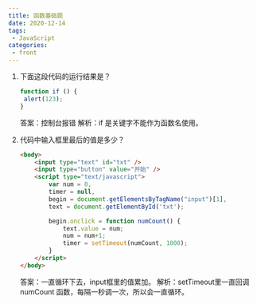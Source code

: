 ```yaml
---
title: 函数基础题
date: 2020-12-14
tags:
 - JavaScript
categories:
 - front
---
```


1. 下面这段代码的运行结果是？

   ```javascript
   function if () {
   	alert(123);             
   }
   ```

   答案：控制台报错	解析：if 是关键字不能作为函数名使用。

2. 代码中输入框里最后的值是多少？

   ```html
   <body>
       <input type="text" id="txt" />
       <input type="button" value="开始" />
       <script type="text/javascript">
           var num = 0,
           timer = null,
           begin = document.getElementsByTagName("input")[1],
           text = document.getElementById('txt');
   
           begin.onclick = function numCount() {
               text.value = num;
               num = num+1;
               timer = setTimeout(numCount, 1000);
           }
       </script>
   </body>
   ```

   答案：一直循环下去，input框里的值累加。	解析：setTimeout里一直回调 numCount 函数，每隔一秒调一次，所以会一直循环。